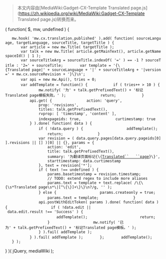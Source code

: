 > 本文内容由[MediaWiki:Gadget-CX-Template Translated page.js](https://zh.wikipedia.org/wiki/MediaWiki:Gadget-CX-Template Translated page.js)转换而来。


( function( $, mw, undefined ) {

`   mw.hook( 'mw.cx.translation.published' ).add( function( sourceLanguage, targetLanguage, sourceTitle, targetTitle ) {`
`       var article = new mw.Title( targetTitle );`
`       var talk = new mw.Title( article.getMainText(), article.getNamespaceId() | 1 );`
`       var sourceTitleArg = sourceTitle.indexOf( '=' ) == -1 ? sourceTitle : '2=' + sourceTitle;`
`       var template = '{\{Translated page|' + sourceLanguage + '|' + sourceTitleArg + '|version=' + mw.cx.sourceRevision + '}\}\n';`
`       var api = new mw.Api(), tries = 0;`
`       `
`       var addTemplate = function() {`
`           if ( tries++ > 10 ) {`
`               mw.notify( '为' + talk.getPrefixedText() + '标记Translated page模板失败。' );`
`               return;`
`           }`
`           api.get( {`
`               action: 'query',`
`               prop: 'revisions',`
`               titles: talk.getPrefixedText(),`
`               rvprop: [ 'timestamp', 'content' ],`
`               indexpageids: true,`
`               curtimestamp: true`
`           } ).done( function( data ) {`
`               if ( !data.query ) {`
`                   addTemplate();`
`                   return;`
`               }`
`               var revision = ( data.query.pages[data.query.pageids[0]].revisions || [] )[0] || {}, params = {`
`                   action: 'edit',`
`                   title: talk.getPrefixedText(),`
`                   summary: '为翻译页面标记{\{`[`Translated``   ``page`](https://zh.wikipedia.org/wiki/Template:Translated_page "wikilink")`}\}',`
`                   starttimestamp: data.curtimestamp`
`               }, text = revision['*'];`
`               if ( text !== undefined ) {`
`                   params.basetimestamp = revision.timestamp;`
`                   // TODO: extend regex to include more aliases`
`                   params.text = template + text.replace( /\{\{\s*Translated page\s*\|[^\{\}]+\}\}\n?/g, '' );`
`               } else {`
`                   params.createonly = true;`
`                   params.text = template;`
`               }`
`               api.postWithEditToken( params ).done( function( data ) {`
`                   if ( !data.edit || data.edit.result !== 'Success' ) {`
`                       addTemplate();`
`                       return;`
`                   }`
`                   mw.notify( '已为' + talk.getPrefixedText() + '标记Translated page模板。' );`
`               } ).fail( addTemplate );`
`           } ).fail( addTemplate );`
`       };`
`       addTemplate();`
`   } );`

} )( jQuery, mediaWiki );